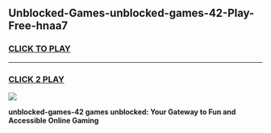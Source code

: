 
## Unblocked-Games-unblocked-games-42-Play-Free-hnaa7
<h3>
<a href="https://premium76.site?title=unblocked-games-42&ref=23A">CLICK TO PLAY</a></h3>
<hr>

<h3>
<a href="https://premium76.site?title=unblocked-games-42&ref=23A">CLICK 2 PLAY</a>
  
</h3>

<a href="https://premium76.site?title=unblocked-games-42&ref=23A"><img src="https://clearcache.store/games.png"></a>


**unblocked-games-42 games unblocked: Your Gateway to Fun and Accessible Online Gaming**
